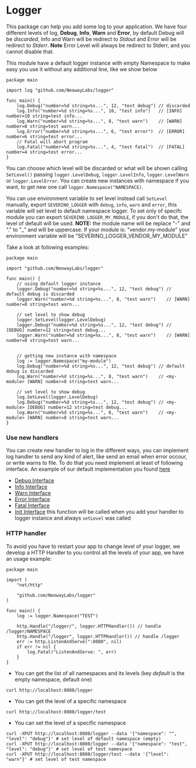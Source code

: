 # Logger

This package can help you add some log to your application. We have four different levels of log, **Debug**, **Info**,
**Warn** and **Error**, by default Debug will be *discarded*, Info and Warn will be redirect to *Stdout* and Error will
be redirect to *Stderr*. **Note** Error Level will always be redirect to Stderr, and you cannot disable that.

This module have a default logger instance with empty Namespace to make easy you use it without any additional line,
like we show below
```
package main

import log "github.com/NeowayLabs/logger"

func main() {
    log.Debug("number=%d string=%s...", 12, "test debug") // discarded
    log.Info("number=%d string=%s...", 10, "test info")   // [INFO] number=10 string=test info...
    log.Warn("number=%d string=%s...", 8, "test warn")    // [WARN] number=8 string=test warn...
    log.Error("number=%d string=%s...", 6, "test error")  // [ERROR] number=6 string=test error...
    // Fatal will abort program
    log.Fatal("number=%d string=%s...", 4, "test fatal")  // [FATAL] number=4 string=test error...
}
```

You can choose which level will be discarded or what will be shown calling ```SetLevel()``` passing
```logger.LevelDebug```, ```logger.LevelInfo```, ```logger.LevelWarn``` or ```logger.LevelError```. You can create new
instances with namespace if you want, to get new one call ```logger.Namespace("NAMESPACE)```.

You can use environment variable to set level instead call ```SetLevel``` manually, export ```SEVERINO_LOGGER``` with
```debug```, ```info```, ```warn``` and ```error```, this variable will set level to default namespace logger. To set
only of specifc module you can export ```SEVERINO_LOGGER_MY_MODULE```, if you don't do that, the level of default will
be used.
**NOTE:** the module name will be replace "-" and "." to "\_" and will be uppercase. If your module is: "vendor.my-module"
your environment variable will be "SEVERINO_LOGGER_VENDOR_MY_MODULE"

Take a look at following examples:

```
package main

import "github.com/NeowayLabs/logger"

func main() {
    // using default logger instance
    logger.Debug("number=%d string=%s...", 12, "test debug") // default debug is discarded
    logger.Warn("number=%d string=%s...", 8, "test warn")    // [WARN] number=8 string=test warn...

    // set level to show debug
    logger.SetLevel(logger.LevelDebug)
    logger.Debug("number=%d string=%s...", 12, "test debug") // [DEBUG] number=12 string=test debug...
    logger.Warn("number=%d string=%s...", 8, "test warn")    // [WARN] number=8 string=test warn...


    // getting new instance with namespace
    log := logger.Namespace("my-module")
    log.Debug("number=%d string=%s...", 12, "test debug") // default debug is discarded
    log.Warn("number=%d string=%s...", 8, "test warn")    // <my-module> [WARN] number=8 string=test warn...

    // set level to show debug
    log.SetLevel(logger.LevelDebug)
    log.Debug("number=%d string=%s...", 12, "test debug") // <my-module> [DEBUG] number=12 string=test debug...
    log.Warn("number=%d string=%s...", 8, "test warn")    // <my-module> [WARN] number=8 string=test warn...
}
```

### Use new handlers

You can create new handler to log in the different ways, you can implement log handler to send any kind of
alert, like send an email when error occour, or write warns to file. To do that you need implement at least of following
interface.
An example of our default implementation you found [here](http://github.com/NeowayLabs/logger/blob/master/handler.go)

* [Debug Interface](http://github.com/NeowayLabs/logger/blob/master/logger.go#L33)
* [Info Interface](http://github.com/NeowayLabs/logger/blob/master/logger.go#L37)
* [Warn Interface](http://github.com/NeowayLabs/logger/blob/master/logger.go#L41)
* [Error Interface](http://github.com/NeowayLabs/logger/blob/master/logger.go#L45)
* [Fatal Interface](http://github.com/NeowayLabs/logger/blob/master/logger.go#L49)
* [Init Interface](http://github.com/NeowayLabs/logger/blob/master/logger.go#L29) this function will be called
when you add your handler to logger instance and always ```setLevel``` was called


### HTTP handler

To avoid you have to restart your app to change level of your logger, we develop a HTTP Handler to you control all
the levels of your app, we have an usage example:

```
package main

import (
    "net/http"

    "github.com/NeowayLabs/logger"
)

func main() {
    log := logger.Namespace("TEST")

    http.Handle("/logger/", logger.HTTPHandler()) // handle /logger/NAMESPACE
    http.Handle("/logger", logger.HTTPHandler()) // handle /logger
    err := http.ListenAndServe(":8080", nil)
    if err != nil {
        log.Fatal("ListenAndServe: ", err)
    }
}
```

* You can get the list of all namespaces and its levels (key _default_ is the empty namespace, default one)
```
curl http://localhost:8080/logger
```

* You can get the level of a specific namespace
```
curl http://localhost:8080/logger/test
```

* You can set the level of a specific namespace
```
curl -XPUT http://localhost:8080/logger --data '{"namespace": "", "level": "debug"}' # set level of default namespace (empty)
curl -XPUT http://localhost:8080/logger --data '{"namespace": "test", "level": "debug"}' # set level of test namespace
curl -XPUT http://localhost:8080/logger/test --data '{"level": "warn"}' # set level of test namespace
```
